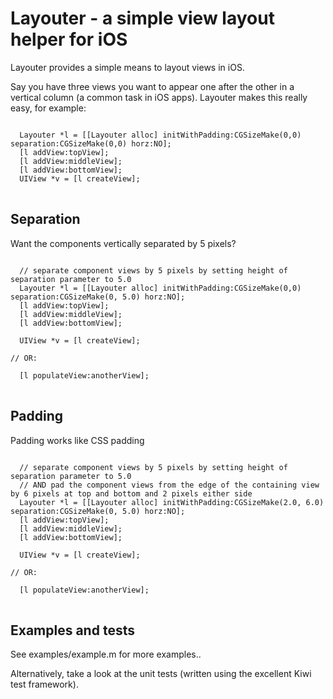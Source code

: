 # Layouter - a simple view layout helper for iOS

Layouter provides a simple means to layout views in iOS.

Say you have three views you want to appear one after the other in a vertical column (a common task in iOS apps). Layouter makes this really easy, for example:

<pre>
<code>
  Layouter *l = [[Layouter alloc] initWithPadding:CGSizeMake(0,0) separation:CGSizeMake(0,0) horz:NO];
  [l addView:topView];
  [l addView:middleView];
  [l addView:bottomView];
  UIView *v = [l createView];
</code>
</pre>

## Separation

Want the components vertically separated by 5 pixels?

<pre>
<code>
  // separate component views by 5 pixels by setting height of separation parameter to 5.0
  Layouter *l = [[Layouter alloc] initWithPadding:CGSizeMake(0,0) separation:CGSizeMake(0, 5.0) horz:NO];
  [l addView:topView];
  [l addView:middleView];
  [l addView:bottomView];

  UIView *v = [l createView];

// OR:

  [l populateView:anotherView];
</code>
</pre>

## Padding

Padding works like CSS padding

<pre>
<code>
  // separate component views by 5 pixels by setting height of separation parameter to 5.0
  // AND pad the component views from the edge of the containing view by 6 pixels at top and bottom and 2 pixels either side
  Layouter *l = [[Layouter alloc] initWithPadding:CGSizeMake(2.0, 6.0) separation:CGSizeMake(0, 5.0) horz:NO];
  [l addView:topView];
  [l addView:middleView];
  [l addView:bottomView];

  UIView *v = [l createView];

// OR:

  [l populateView:anotherView];
</code>
</pre>

## Examples and tests

See examples/example.m for more examples..

Alternatively, take a look at the unit tests (written using the excellent Kiwi test framework).

